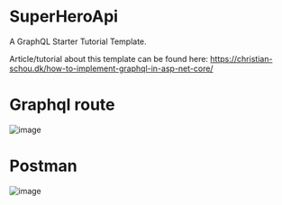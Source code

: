 # SuperHeroApi
A GraphQL Starter Tutorial Template.

Article/tutorial about this template can be found here: https://christian-schou.dk/how-to-implement-graphql-in-asp-net-core/

# Graphql route
![image](https://user-images.githubusercontent.com/48196420/202995643-1a2c75c8-411b-4c7d-83aa-0dea49f4c44b.png)

# Postman
![image](https://user-images.githubusercontent.com/48196420/202996978-4688e557-2e10-43a3-9c62-1c8297ce3c12.png)
